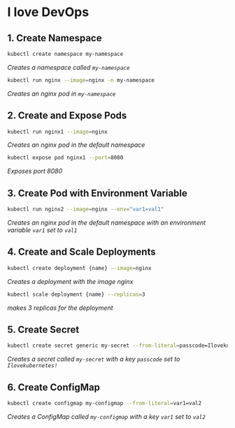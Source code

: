
# I love DevOps

## 1. Create Namespace

```sh
kubectl create namespace my-namespace
```
*Creates a namespace called `my-namespace`*

```sh
kubectl run nginx --image=nginx -n my-namespace
```
*Creates an nginx pod in `my-namespace`*

## 2. Create and Expose Pods

```sh
kubectl run nginx1 --image=nginx
```
*Creates an nginx pod in the default namespace*

```sh
kubectl expose pod nginx1 --port=8080
```
*Exposes port 8080*

## 3. Create Pod with Environment Variable

```sh
kubectl run nginx2 --image=nginx --env="var1=val1"
```
*Creates an nginx pod in the default namespace with an environment variable `var1` set to `val1`*

## 4. Create and Scale Deployments
```sh
kubectl create deployment {name} --image=nginx
```
*Creates a deployment with the image nginx*

```sh
kubectl scale deployment {name} --replicas=3
```
*makes 3 replicas for the deployment*

## 5. Create Secret

```sh
kubectl create secret generic my-secret --from-literal=passcode=Ilovekubernetes!
```
*Creates a secret called `my-secret` with a key `passcode` set to `Ilovekubernetes!`*

## 6. Create ConfigMap

```sh
kubectl create configmap my-configmap --from-literal=var1=val2
```
*Creates a ConfigMap called `my-configmap` with a key `var1` set to `val2`*

